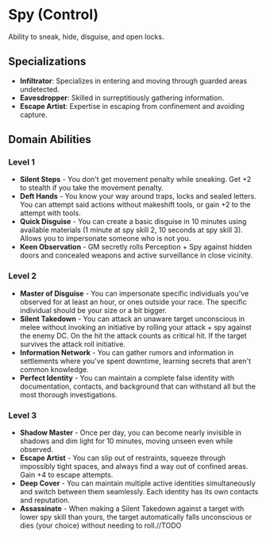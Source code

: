 # Spy (Control)

Ability to sneak, hide, disguise, and open locks.

## Specializations

- **Infiltrator**: Specializes in entering and moving through guarded areas undetected.
- **Eavesdropper**: Skilled in surreptitiously gathering information.
- **Escape Artist**: Expertise in escaping from confinement and avoiding capture.

## Domain Abilities

### Level 1

- **Silent Steps** - You don't get movement penalty while sneaking. Get +2 to stealth if you take the movement penalty.
- **Deft Hands** - You know your way around traps, locks and sealed letters. You can attempt said actions without makeshift tools, or gain +2 to the attempt with tools.
- **Quick Disguise** - You can create a basic disguise in 10 minutes using available materials (1 minute at spy skill 2, 10 seconds at spy skill 3). Allows you to impersonate someone who is not you.
- **Keen Observation** - GM secretly rolls Perception + Spy against hidden doors and concealed weapons and active surveillance in close vicinity.

### Level 2

- **Master of Disguise** - You can impersonate specific individuals you've observed for at least an hour, or ones outside your race. The specific individual should be your size or a bit bigger.
- **Silent Takedown** - You can attack an unaware target unconscious in melee without invoking an initiative by rolling your attack + spy against the enemy DC. On the hit the attack counts as critical hit. If the target survives the attack roll initiative.
- **Information Network** - You can gather rumors and information in settlements where you've spent downtime, learning secrets that aren't common knowledge.
- **Perfect Identity** - You can maintain a complete false identity with documentation, contacts, and background that can withstand all but the most thorough investigations.

### Level 3

- **Shadow Master** - Once per day, you can become nearly invisible in shadows and dim light for 10 minutes, moving unseen even while observed.
- **Escape Artist** - You can slip out of restraints, squeeze through impossibly tight spaces, and always find a way out of confined areas. Gain +4 to escape attempts.
- **Deep Cover** - You can maintain multiple active identities simultaneously and switch between them seamlessly. Each identity has its own contacts and reputation.
- **Assassinate** - When making a Silent Takedown against a target with lower spy skill than yours, the target automatically falls unconscious or dies (your choice) without needing to roll.//TODO